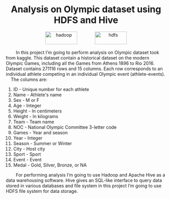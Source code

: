 <h1 align='center'> Analysis on Olympic dataset using HDFS and Hive </h1>
<p align='center'>
<img src="https://miro.medium.com/max/981/1*vH0yWboPy9ptgOSqClcS4Q.png" alt="hadoop" width="100" height="40"/> 
   &#160;&#160;&#160;&#160;&#160;&#160;&#160;&#160;&#160;&#160;&#160;&#160;
<img src="https://www.clipartmax.com/png/middle/435-4359583_apache-hive-logo-hive-hadoop.png" alt="hdfs" width="100" height="40"/>
</p>

&#160;&#160;&#160;&#160;&#160;&#160;&#160;&#160;In this project I’m going to perform analysis on Olympic dataset took from kaggle. This dataset contain a historical dataset on the modern Olympic Games, including all the Games from Athens 1896 to Rio 2016.
Dataset contains 271116 rows and 15 columns. Each row corresponds to an individual athlete competing in an individual Olympic event (athlete-events).<br>
&#160;&#160;&#160;&#160;The columns are:
1)	ID - Unique number for each athlete
2)	Name - Athlete's name
3)	Sex - M or F
4)	Age - Integer
5)	Height - In centimeters
6)	Weight - In kilograms
7)	Team - Team name
8)	NOC - National Olympic Committee 3-letter code
9)	Games - Year and season
10)	Year - Integer
11)	Season - Summer or Winter
12)	City - Host city
13)	Sport - Sport
14)	Event - Event
15)	Medal - Gold, Silver, Bronze, or NA

&#160;&#160;&#160;&#160;&#160;&#160;&#160;&#160;For performing analysis I’m going to use Hadoop and Apache Hive as a data warehousing software. Hive gives an SQL-like interface to query data stored in various databases and file system in this project I’m going to use HDFS file system for data storage.
